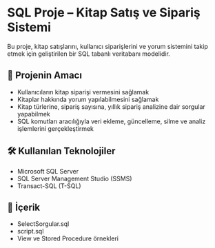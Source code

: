 # SQL Proje – Kitap Satış ve Sipariş Sistemi

Bu proje, kitap satışlarını, kullanıcı siparişlerini ve yorum sistemini takip etmek için geliştirilen bir SQL tabanlı veritabanı modelidir.

## 📌 Projenin Amacı
- Kullanıcıların kitap siparişi vermesini sağlamak
- Kitaplar hakkında yorum yapılabilmesini sağlamak
- Kitap türlerine, sipariş sayısına, yıllık sipariş analizine dair sorgular yapabilmek
- SQL komutları aracılığıyla veri ekleme, güncelleme, silme ve analiz işlemlerini gerçekleştirmek

## 🛠️ Kullanılan Teknolojiler
- Microsoft SQL Server
- SQL Server Management Studio (SSMS)
- Transact-SQL (T-SQL)

## 📂 İçerik
- SelectSorgular.sql 
- script.sql 
- View ve Stored Procedure örnekleri
